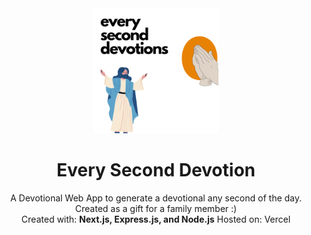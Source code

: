 <div align="center">

  <img src="public/logo.jpg" alt="logo" width="200" height="auto" />
  <h1>Every Second Devotion</h1>
  
  <p>
    A Devotional Web App to generate a devotional any second of the day. Created as a gift for a family member :) 
    <br />
    Created with: <b>Next.js, Express.js, and Node.js</b>
    Hosted on: Vercel
  </p>
<br />

